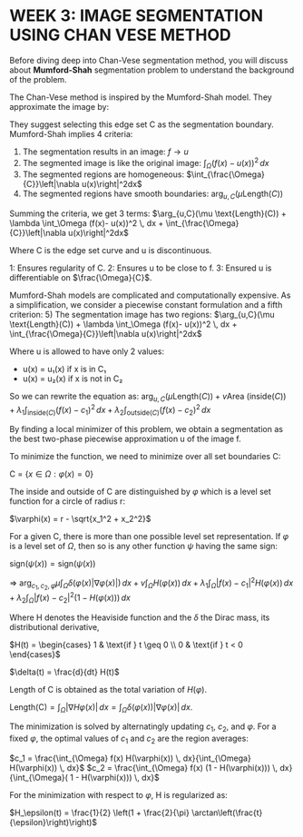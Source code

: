 # WEEK 3: IMAGE SEGMENTATION USING CHAN VESE METHOD 

Before diving deep into Chan-Vese segmentation method, you will discuss about **Mumford-Shah** segmentation problem to understand the background of the problem. 

The Chan-Vese method is inspired by the Mumford-Shah model. They approximate the image by:

They suggest selecting this edge set C as the segmentation boundary. Mumford-Shah implies 4 criteria:
1) The segmentation results in an image: $f \rightarrow u$
2) The segmented image is like the original image: $\int_\Omega (f(x)- u(x))^2 \, dx$
3) The segmented regions are homogeneous: $\int_{\frac{\Omega}{C}}\left|\nabla u(x)\right|^2dx$
4) The segmented regions have smooth boundaries: $\arg_{u,C}(\mu \text{Length}(C))$

Summing the criteria, we get 3 terms:
$\arg_{u,C}(\mu \text{Length}(C)) + \lambda \int_\Omega (f(x)- u(x))^2 \, dx + \int_{\frac{\Omega}{C}}\left|\nabla u(x)\right|^2dx$

Where C is the edge set curve and u is discontinuous.

1: Ensures regularity of C.
2: Ensures u to be close to f.
3: Ensured u is differentiable on $\frac{\Omega}{C}$.

Mumford-Shah models are complicated and computationally expensive. As a simplification, we consider a piecewise constant formulation and a fifth criterion:
5) The segmentation image has two regions:
$\arg_{u,C}(\mu \text{Length}(C)) + \lambda \int_\Omega (f(x)- u(x))^2 \, dx + \int_{\frac{\Omega}{C}}\left|\nabla u(x)\right|^2dx$

Where u is allowed to have only 2 values:
- u(x) = u₁(x) if x is in C₁
- u(x) = u₂(x) if x is not in C₂



So we can rewrite the equation as:
$\arg_{u,C}(\mu \text{Length}(C)) + v \text{Area (inside}(C)) + \lambda_1 \int_{\text{inside}(C)} (f(x) - c_1)^2 \, dx + \lambda_2 \int_{\text{outside}(C)} (f(x) - c_2)^2 \, dx$

By finding a local minimizer of this problem, we obtain a segmentation as the best two-phase piecewise approximation u of the image f.

To minimize the function, we need to minimize over all set boundaries C:

C = $\{x \in \Omega : \varphi(x) = 0 \}$

The inside and outside of C are distinguished by $\varphi$ which is a level set function for a circle of radius r:

$\varphi(x) = r - \sqrt{x_1^2 + x_2^2}$

For a given C, there is more than one possible level set representation. If $\varphi$ is a level set of $\Omega$, then so is any other function $\psi$ having the same sign:

$\text{sign}(\psi(x)) = \text{sign}(\psi(x))$

=> $\arg_{c_1,c_2,\varphi}\mu \int_{\Omega}  \delta \left(\varphi(x)|\nabla\varphi(x)|\right) \, dx +  v \int_{\Omega} H \left(\varphi(x)\right) \, dx +  \lambda_1 \int_{\Omega}  \left|f(x) - c_1\right|^2 H( \varphi(x)) \, dx + \lambda_2 \int_{\Omega}  \left|f(x) - c_2\right|^2 (1 - H( \varphi(x))) \, dx$

Where H denotes the Heaviside function and the $\delta$ the Dirac mass, its distributional derivative,

$H(t) = \begin{cases}
   1 & \text{if } t \geq 0 \\
   0 & \text{if } t < 0
\end{cases}$

$\delta(t) = \frac{d}{dt} H(t)$

Length of C is obtained as the total variation of $H(\varphi)$.

$\text{Length(C)} =  \int_{\Omega} |\nabla H \varphi(x)| \, dx =  \int_{\Omega}\delta( \varphi(x)) |\nabla \varphi(x)| \, dx.$

The minimization is solved by alternatingly updating $c_1$, $c_2$, and $\varphi$. For a fixed $\varphi$, the optimal values of $c_1$ and $c_2$ are the region averages:

$c_1 = \frac{\int_{\Omega} f(x) H(\varphi(x)) \, dx}{\int_{\Omega} H(\varphi(x)) \, dx}$
$c_2 = \frac{\int_{\Omega} f(x) (1 - H(\varphi(x))) \, dx}{\int_{\Omega}( 1 -  H(\varphi(x))) \, dx}$

For the minimization with respect to $\varphi$, H is regularized as:

$H_\epsilon(t) = \frac{1}{2} \left(1 + \frac{2}{\pi} \arctan\left(\frac{t}{\epsilon}\right)\right)$






